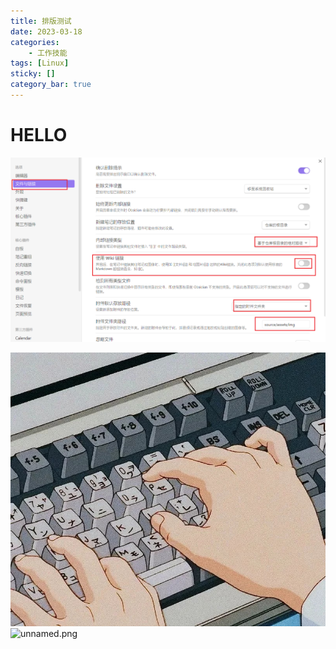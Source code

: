 ```yaml
---
title: 排版测试
date: 2023-03-18
categories: 
	- 工作技能
tags: [Linux]
sticky: []
category_bar: true
---
```


# HELLO

![](source/assets/img/Snipaste_2023-03-19_12-43-32.png)

![11.png](https://raw.githubusercontent.com/leiqichn/i/master/keyboard.jpg)
![unnamed.png](https://gitee.com/LeiQiCN/upload-img/raw/master/Image/unnamed.png)
